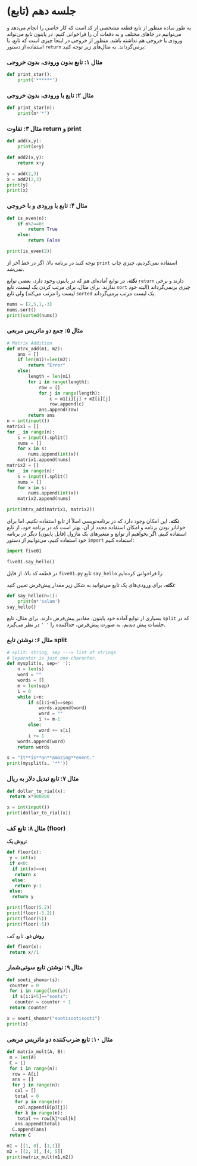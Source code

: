 # جلسه دهم (تابع)

به طور ساده منظور از تابع قطعه مشخصی از کد است که کار خاصی را انجام می‌دهد و می‌توانیم در جاهای مختلف و به دفعات آن را فراخوانی کنیم. در پایتون تابع می‌تواند ورودی یا خروجی هم نداشته باشد. منظور از خروجی در اینجا چیزی است که تابع، با استفاده از دستور `return` برمی‌گرداند. به مثال‌های زیر توجه کنید:

### مثال ۱: تابع بدون ورودی، بدون خروجی
```python
def print_star():
    print('******')
```
### مثال ۲: تابع با ورودی، بدون خروجی
```python
def print_star(n):
    print(n*'*')
```
### مثال ۳: تفاوت return و print
```python
def add(x,y):
    print(x+y)

def add2(x,y):
    return x+y

y = add(2,3)
x = add2(2,3)
print(y)
print(x)
```
### مثال ۴: تابع با ورودی و با خروجی
```python    
def is_even(n):
    if n%2==0:
        return True
    else:
        return False

print(is_even(2))
```
توجه کنید در برنامه بالا، اگر در خط آخر از `print` استفاده نمی‌کردیم، چیزی چاپ نمی‌شد.

**نکته.** در توابع آماده‌ای هم که در پایتون وجود دارد، بعضی توابع `return` دارند و برخی ندارند. برای مثال، برای مرتب کردن یک لیست، تابع `sort` چیزی برنمی‌گرداند (البته خود لیست را مرتب می‌کند) ولی تابع `sorted` یک لیست مرتب برمی‌گرداند.
```python
nums = [2,5,1,-3]
nums.sort()
print(sorted(nums))
```
### مثال ۵: جمع دو ماتریس مربعی

```python
# Matrix Addition
def mtrx_add(m1, m2):
    ans = []
    if len(m1)!=len(m2):
        return "Error"
    else:
        length = len(m1)
        for i in range(length):
            row = []
            for j in range(length):
                c = m1[i][j] + m2[i][j]
                row.append(c)
            ans.append(row)
        return ans
n = int(input())
matrix1 = []
for _ in range(n):
    s = input().split()
    nums = []
    for x in s:
        nums.append(int(x))
    matrix1.append(nums)
matrix2 = []
for _ in range(n):
    s = input().split()
    nums = []
    for x in s:
        nums.append(int(x))
    matrix2.append(nums)

print(mtrx_add(matrix1, matrix2))
```
**نکته.** این امکان وجود دارد که در برنامه‌نویسی اصلاً از تابع استفاده نکنیم. اما برای خواناتر بودن برنامه و امکان استفاده مجدد از آن، بهتر است که در برنامه خود، از تابع استفاده کنیم. اگر بخواهیم از توابع و متغیرهای یک ماژول (فایل پایتون) دیگر در برنامه خود استفاده کنیم، می‌توانیم از دستور `import` استفاده کنیم:

```python
import five01

five01.say_hello()
```
در قطعه کد بالا، از فایل `five01.py` تابع `say_hello` را فراخوانی کرده‌ایم.

**نکته.** برای ورودی‌های یک تابع می‌توانید به شکل زیر مقدار پیش‌فرض تعیین کنید:

```python
def say_hello(n=1):
	print(n*'salam')
say_hello()
```
بسیاری از توابع آماده خود پایتون، مقادیر پیش‌فرض دارند. برای مثال، تابع `split` که در جلسات پیش دیدیم، به صورت پیش‌فرض، جداکننده را `' '` در نظر می‌گیرد.

### مثال ۶: نوشتن تابع split

```python
# split: string, sep ---> list of strings
# Separator is just one character.
def mysplit(s, sep=' '):
    n = len(s)
    word = ""
    words = []
    m = len(sep)
    i = 0
    while i<n:
        if s[i:i+m]==sep:
            words.append(word)
            word = ""
            i += m-1
        else:
            word += s[i]
        i += 1
    words.append(word)        
    return words

s = "It**is**an**amazing**event."
print(mysplit(s, '**'))
```

### مثال ۷: تابع تبدیل دلار به ریال
```python
def dollar_to_rial(x):
 return x*900000

x = int(input())
print(dollar_to_rial(x))
```
### مثال ۸: تابع کف (floor)
**روش یک:**
```python
def floor(x):
 y = int(x)
 if x<0:
  if int(x)==x:
   return x
  else:
   return y-1
 else:
  return y

print(floor(5.2))
print(floor(-5.2))
print(floor(5))
print(floor(-5))
```
**روش دو.** تابع کف
```python
def floor(x):
 return x//1
``` 
### مثال ۹: نوشتن تابع سوتی‌شمار
```python
def sooti_shomar(s):
 counter = 0
 for i in range(len(s)):
  if s[i:i+5]=="sooti":
   counter = counter + 1
 return counter

x = sooti_shomar("sootisootisooti")
print(x)
```
### مثال ۱۰: تابع ضرب‌کننده دو ماتریس مربعی
```python
def matrix_mult(A, B):
 n = len(A)
 C = []
 for i in range(n):
  row = A[i]
  ans = []
  for j in range(n):
   col = []
   total = 0
   for p in range(n):
    col.append(B[p][j])
   for k in range(n):
    total += row[k]*col[k]
   ans.append(total)
  C.append(ans)
 return C

m1 = [[1, 0], [1,1]]
m2 = [[2, 3], [4, 5]]
print(matrix_mult(m1,m2))
```
